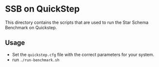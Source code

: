 # SSB on QuickStep
This directory contains the scripts that are used to run the Star Schema Benchmark on Quickstep.

## Usage

- Set the `quickstep.cfg` file with the correct parameters for your system.
- run `./run-benchmark.sh`
